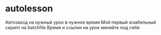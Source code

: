 # autolesson
Автозаход на нужный урок в нужное время
Мой первый юзабельный скрипт на batchfile
Время и ссылки на урок меняйте под себя
